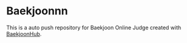 # Baekjoonnn
This is a auto push repository for Baekjoon Online Judge created with [BaekjoonHub](https://github.com/BaekjoonHub/BaekjoonHub).
